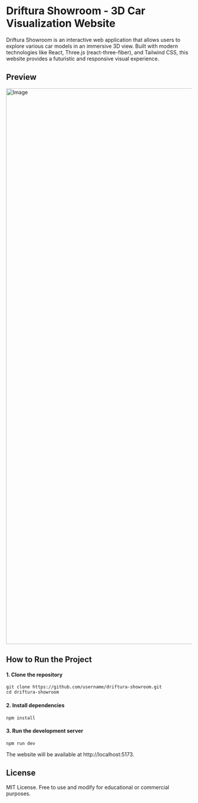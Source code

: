 # Driftura Showroom - 3D Car Visualization Website
Driftura Showroom is an interactive web application that allows users to explore various car models in an immersive 3D view. Built with modern technologies like React, Three.js (react-three-fiber), and Tailwind CSS, this website provides a futuristic and responsive visual experience.

## Preview
<img width="2879" height="1505" alt="Image" src="https://github.com/user-attachments/assets/92ee66bf-2fc5-4fad-8115-5d2b1127f9fc" />

## How to Run the Project
#### 1. Clone the repository
```
git clone https://github.com/username/driftura-showroom.git
cd driftura-showroom
```

#### 2. Install dependencies
```
npm install
```

#### 3. Run the development server
```
npm run dev
```
The website will be available at http://localhost:5173.

## License
MIT License. Free to use and modify for educational or commercial purposes.
